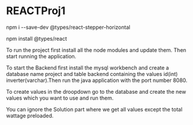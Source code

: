 # REACTProj1

npm i --save-dev @types/react-stepper-horizontal

npm install @types/react

To run the project first install all the node modules and update them.
Then start running the application.

To start the Backend first install the mysql workbench and create a database name project and table backend
containing the values id(int) inverter(varchar).Then run the java application with the port number 8080.


To create values in the droopdown go to the database and create the new values which you want to use and run them.

You can ignore the Solution part where we get all values except the total wattage preloaded.